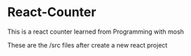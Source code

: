 # React-Counter
This is a react counter learned from Programming with mosh

These are the /src files after create a new react project
